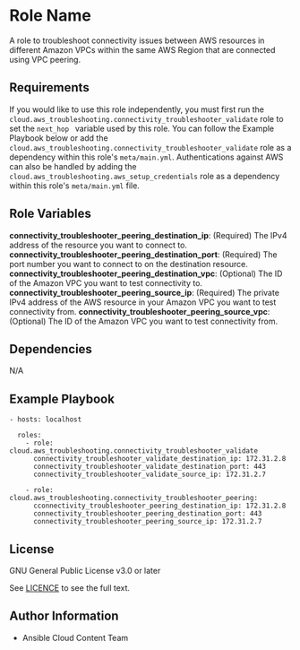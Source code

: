 Role Name
=========

A role to troubleshoot connectivity issues between AWS resources in different Amazon VPCs within the same AWS Region that are connected using VPC peering.

Requirements
------------

If you would like to use this role independently, you must first run the `cloud.aws_troubleshooting.connectivity_troubleshooter_validate` role to set the  `next_hop ` variable used by this role. You can follow the Example Playbook below or add the `cloud.aws_troubleshooting.connectivity_troubleshooter_validate` role as a dependency within this role's `meta/main.yml`. Authentications against AWS can also be handled by adding the `cloud.aws_troubleshooting.aws_setup_credentials` role as a dependency within this role's `meta/main.yml` file.

Role Variables
--------------

**connectivity_troubleshooter_peering_destination_ip**: (Required) The IPv4 address of the resource you want to connect to.
**connectivity_troubleshooter_peering_destination_port**: (Required) The port number you want to connect to on the destination resource.
**connectivity_troubleshooter_peering_destination_vpc**: (Optional) The ID of the Amazon VPC you want to test connectivity to.
**connectivity_troubleshooter_peering_source_ip**: (Required) The private IPv4 address of the AWS resource in your Amazon VPC you want to test connectivity from.
**connectivity_troubleshooter_peering_source_vpc**: (Optional) The ID of the Amazon VPC you want to test connectivity from.

Dependencies
------------

N/A

Example Playbook
----------------

    - hosts: localhost

      roles:
        - role: cloud.aws_troubleshooting.connectivity_troubleshooter_validate
          connectivity_troubleshooter_validate_destination_ip: 172.31.2.8
          connectivity_troubleshooter_validate_destination_port: 443
          connectivity_troubleshooter_validate_source_ip: 172.31.2.7

        - role: cloud.aws_troubleshooting.connectivity_troubleshooter_peering:
          cconnectivity_troubleshooter_peering_destination_ip: 172.31.2.8
          connectivity_troubleshooter_peering_destination_port: 443
          connectivity_troubleshooter_peering_source_ip: 172.31.2.7

License
-------

GNU General Public License v3.0 or later

See [LICENCE](https://github.com/redhat-cop/cloud.aws_troubleshooting/blob/main/LICENSE) to see the full text.

Author Information
------------------

- Ansible Cloud Content Team
